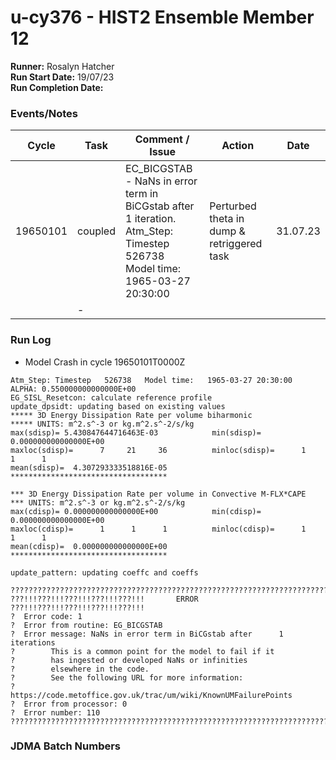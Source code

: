 # u-cy376 - HIST2 Ensemble Member 12

**Runner:**  Rosalyn Hatcher  
**Run Start Date:**  19/07/23  
**Run Completion Date:**

### Events/Notes

| Cycle | Task | Comment / Issue | Action | Date |
| ---   | ---  | ---             | ---    | ---  |
| 19650101 | coupled  | EC_BICGSTAB - NaNs in error term in BiCGstab after 1 iteration. <br> Atm_Step: Timestep   526738 <br>  Model time:   1965-03-27 20:30:00| Perturbed theta in dump & retriggered task |  31.07.23  |
|  | - |  |  |  |

### Run Log
* Model Crash in cycle 19650101T0000Z
  
~~~
Atm_Step: Timestep   526738   Model time:   1965-03-27 20:30:00
ALPHA: 0.550000000000000E+00
EG_SISL_Resetcon: calculate reference profile
update_dpsidt: updating based on existing values
***** 3D Energy Dissipation Rate per volume biharmonic
***** UNITS: m^2.s^-3 or kg.m^2.s^-2/s/kg
max(sdisp)= 5.430847644716463E-03            min(sdisp)= 0.000000000000000E+00
maxloc(sdisp)=      7     21     36          minloc(sdisp)=      1      1      1
mean(sdisp)=  4.307293333518816E-05
***********************************

*** 3D Energy Dissipation Rate per volume in Convective M-FLX*CAPE
*** UNITS: m^2.s^-3 or kg.m^2.s^-2/s/kg
max(cdisp)= 0.000000000000000E+00            min(cdisp)= 0.000000000000000E+00
maxloc(cdisp)=      1      1      1          minloc(cdisp)=      1      1      1
mean(cdisp)=  0.000000000000000E+00
***********************************

update_pattern: updating coeffc and coeffs

????????????????????????????????????????????????????????????????????????????????
???!!!???!!!???!!!???!!!???!!!       ERROR        ???!!!???!!!???!!!???!!!???!!!
?  Error code: 1
?  Error from routine: EG_BICGSTAB
?  Error message: NaNs in error term in BiCGstab after      1 iterations
?        This is a common point for the model to fail if it
?        has ingested or developed NaNs or infinities
?        elsewhere in the code.
?        See the following URL for more information:
?        https://code.metoffice.gov.uk/trac/um/wiki/KnownUMFailurePoints
?  Error from processor: 0
?  Error number: 110
????????????????????????????????????????????????????????????????????????????????
~~~

### JDMA Batch Numbers
